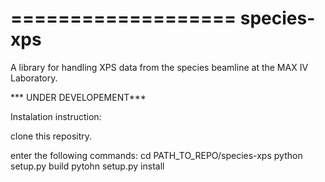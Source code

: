 
===================
   species-xps
===================

A library for handling XPS data from the species beamline at the MAX IV Laboratory.

*** UNDER DEVELOPEMENT***

Instalation instruction:

clone this repositry.

enter the following commands:
cd PATH_TO_REPO/species-xps
python setup.py build
pytohn setup.py install
